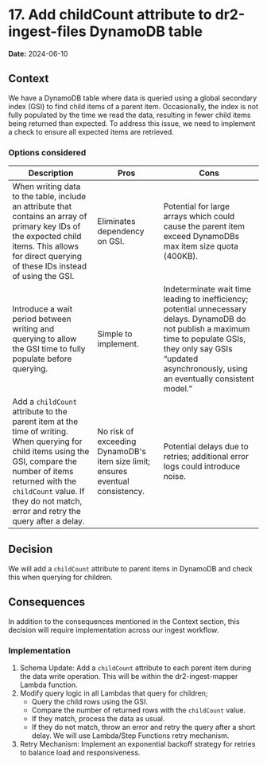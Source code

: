 # 17. Add childCount attribute to dr2-ingest-files DynamoDB table

**Date:** 2024-06-10

## Context

We have a DynamoDB table where data is queried using a global secondary index (GSI) to find child items of a parent item. Occasionally, the index is not fully populated by the time we read the data, resulting in fewer child items being returned than expected. To address this issue, we need to implement a check to ensure all expected items are retrieved.

### Options considered

| Description                                                                                                                                                                                                                                           | Pros                                                                           | Cons                                                                                                                                                                                                                       |
| ----------------------------------------------------------------------------------------------------------------------------------------------------------------------------------------------------------------------------------------------------- | ------------------------------------------------------------------------------ | -------------------------------------------------------------------------------------------------------------------------------------------------------------------------------------------------------------------------- |
| When writing data to the table, include an attribute that contains an array of primary key IDs of the expected child items. This allows for direct querying of these IDs instead of using the GSI.                                                    | Eliminates dependency on GSI.                                                  | Potential for large arrays which could cause the parent item exceed DynamoDBs max item size quota (400KB).                                                                                                                 |
| Introduce a wait period between writing and querying to allow the GSI time to fully populate before querying.                                                                                                                                         | Simple to implement.                                                           | Indeterminate wait time leading to inefficiency; potential unnecessary delays. DynamoDB do not publish a maximum time to populate GSIs, they only say GSIs “updated asynchronously, using an eventually consistent model.” |
| Add a `childCount` attribute to the parent item at the time of writing. When querying for child items using the GSI, compare the number of items returned with the `childCount` value. If they do not match, error and retry the query after a delay. | No risk of exceeding DynamoDB's item size limit; ensures eventual consistency. | Potential delays due to retries; additional error logs could introduce noise.                                                                                                                                              |

## Decision

We will add a `childCount` attribute to parent items in DynamoDB and check this when querying for children.

## Consequences

In addition to the consequences mentioned in the Context section, this decision will require implementation across our ingest workflow.

### Implementation

1. Schema Update: Add a `childCount` attribute to each parent item during the data write operation. This will be within the dr2-ingest-mapper Lambda function.
2. Modify query logic in all Lambdas that query for children;
   - Query the child rows using the GSI.
   - Compare the number of returned rows with the `childCount` value.
   - If they match, process the data as usual.
   - If they do not match, throw an error and retry the query after a short delay. We will use Lambda/Step Functions retry mechanism.
3. Retry Mechanism: Implement an exponential backoff strategy for retries to balance load and responsiveness.
